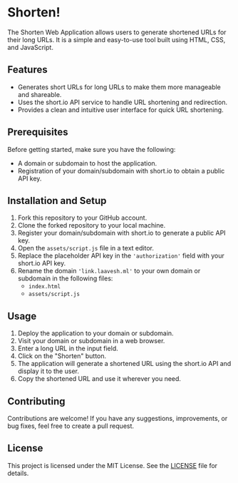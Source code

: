 # Shorten!

The Shorten Web Application allows users to generate shortened URLs for their long URLs. It is a simple and easy-to-use tool built using HTML, CSS, and JavaScript.

## Features

- Generates short URLs for long URLs to make them more manageable and shareable.
- Uses the short.io API service to handle URL shortening and redirection.
- Provides a clean and intuitive user interface for quick URL shortening.

## Prerequisites

Before getting started, make sure you have the following:

- A domain or subdomain to host the application.
- Registration of your domain/subdomain with short.io to obtain a public API key.

## Installation and Setup

1. Fork this repository to your GitHub account.
2. Clone the forked repository to your local machine.
3. Register your domain/subdomain with short.io to generate a public API key.
4. Open the `assets/script.js` file in a text editor.
5. Replace the placeholder API key in the `'authorization'` field with your short.io API key.
6. Rename the domain `'link.laavesh.ml'` to your own domain or subdomain in the following files:
   - `index.html`
   - `assets/script.js`

## Usage

1. Deploy the application to your domain or subdomain.
2. Visit your domain or subdomain in a web browser.
3. Enter a long URL in the input field.
4. Click on the "Shorten" button.
5. The application will generate a shortened URL using the short.io API and display it to the user.
6. Copy the shortened URL and use it wherever you need.

## Contributing

Contributions are welcome! If you have any suggestions, improvements, or bug fixes, feel free to create a pull request.

## License

This project is licensed under the MIT License. See the [LICENSE](LICENSE) file for details.
